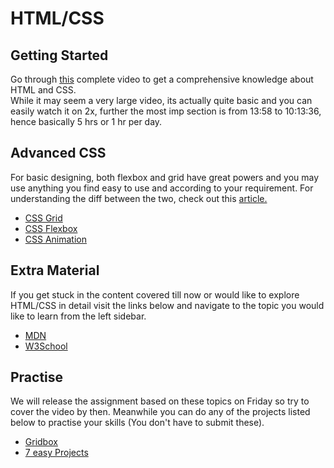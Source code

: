 # HTML/CSS
<h2> Getting Started</h2>
  Go through <a href="https://www.youtube.com/watch?v=mU6anWqZJcc">this</a> complete video to get a comprehensive knowledge about HTML and CSS.<br>
  While it may seem a very large video, its actually quite basic and you can easily watch it on 2x, further the most imp section is from 13:58 to 10:13:36, hence basically 5 hrs or 1 hr per day.
  <br>
<h2> Advanced CSS</h2>
For basic designing, both flexbox and grid have great powers and you may use anything you find easy to use and according to your requirement. For understanding the diff between the two, check out this <a href="https://www.webdesignerdepot.com/2018/09/grid-vs-flexbox-which-should-you-choose/">article.</a><br>
<ul>
  <li><a href="https://www.youtube.com/playlist?list=PL4cUxeGkcC9itC4TxYMzFCfveyutyPOCY">CSS Grid</a> </li>
  <li><a href="https://www.youtube.com/playlist?list=PL4cUxeGkcC9i3FXJSUfmsNOx8E7u6UuhG">CSS Flexbox</a> </li>
  <li><a href="https://www.youtube.com/playlist?list=PL4cUxeGkcC9iGYgmEd2dm3zAKzyCGDtM5">CSS Animation</a></li>
</ul>
<h2> Extra Material</h2>
  If you get stuck in the content covered till now or would like to explore HTML/CSS in detail visit the links below and navigate to the topic you would like to learn from the left sidebar.
  <ul>
    <li><a href="https://developer.mozilla.org/en-US/docs/Learn/HTML/Introduction_to_HTML/Getting_started">MDN</a></li>
    <li><a href="https://www.w3schools.com">W3School</a></li>
  </ul>
<h2> Practise</h2>
  We will release the assignment based on these topics on Friday so try to cover the video by then. Meanwhile you can do any of the projects listed below to practise your skills (You don't have to submit these).<br>
  <ul>
  <li><a href="https://www.youtube.com/watch?v=-qOe8lBAChE&list=PLillGF-RfqbZTASqIqdvm1R5mLrQq79CU&index=14&t=64s">Gridbox</a></li>
  <li><a href ="https://medium.com/@avicndugu/projects-to-practice-html-css-skills-for-beginners-8b9ed67a7dd1">7 easy Projects</a></li>
  
